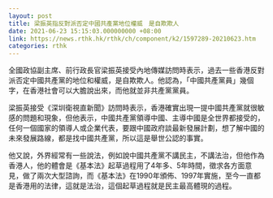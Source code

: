 ```yaml
---
layout: post
title: 梁振英指反對派否定中國共產黨地位權威　是自欺欺人
date: 2021-06-23 15:15:03.000000000 +08:00
link: https://news.rthk.hk/rthk/ch/component/k2/1597289-20210623.htm
categories: rthk
---
```


全國政協副主席、前行政長官梁振英接受內地傳媒訪問時表示，過去一些香港反對派否定中國共產黨的地位和權威，是自欺欺人。他認為，「中國共產黨員」幾個字，在香港社會可以大膽說出來，而他就並非共產黨黨員。

梁振英接受《深圳衛視直新聞》訪問時表示，香港確實出現一提中國共產黨就很敏感的問題和現象，但他表示，中國共產黨領導中國、主導中國是全世界都接受的，任何一個國家的領導人或企業代表，要跟中國政府談最新發展計劃，想了解中國的未來發展路線，都是找中國共產黨，所以這是舉世公認的事實。

他又說，外界經常有一些說法，例如說中國共產黨不講民主，不講法治，但他作為香港人，他的體會是《基本法》起草過程用了4年多、5年時間，徵求各方面意見，做了兩次大型諮詢，而《基本法》在1990年頒佈、1997年實施，至今一直都是香港用的法律，這就是法治，這個起草過程就是民主最高體現的過程。
